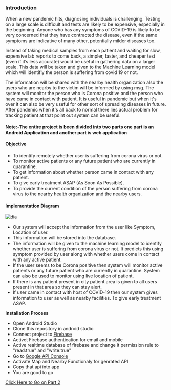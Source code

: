 <h3>Introduction</h3>

When a new pandemic hits, diagnosing individuals is challenging. Testing on a large scale is difficult and tests are likely to be expensive, especially in the beginning. Anyone who has any symptoms of COVID-19 is likely to be very concerned that they have contracted the disease, even if the same symptoms are indicative of many other, potentially milder diseases too.

Instead of taking medical samples from each patient and waiting for slow, expensive lab reports to come back, a simpler, faster, and cheaper test (even if it’s less accurate) would be useful in gathering data on a larger scale. This data will be taken and given to the Machine Learning model which will identifiy the person is suffering from covid 19 or not. 

The information will be shared with the nearby health organization also the users who are nearby to the victim will be informed by using msg. The system will monitor the person who is Corona positive and the person who have came in contact with patient. It is useful in pandemic but when it's over it can also be very useful for other sort of spreading diseases in future. After pandemic when it's all back to normal there lies actual problem for tracking patient at that point out system can be useful.


<h4><strong>Note</strong>:-The entire project is been divided into two parts one part is an <strong>Android Application</strong> and another part is <strong>web application</strong></h4>

<strong><h4>Objective</h4></strong>
<ul>
  <li>To identify remotely whether user is suffering from corona virus or not.</li>
  <li>To monitor active patients or any future patient who are currently in quarantine.</li>
  <li>To get information about whether person came in contact with any patient.</li>
  <li>To give early treatment ASAP (As Soon As Possible).</li>
<li>To provide the current condition of the person suffering from corona virus to the nearby health organization and the nearby users. </li>
  </ul>

<strong><h4>Implementation Diagram</h4></strong>
![dia](https://user-images.githubusercontent.com/32026402/83355946-4bbc6280-a380-11ea-8d63-7e53d87db28f.png)	
<ul>
  <li>Our system will accept the information from the user like Symptom, Location of user.</li>
<li>This information will be stored into the database.</li>
<li>The information will be given to the machine learning model to identify whether user is suffering from corona virus or not. It predicts this using symptom provided by user along with whether users come in contact with any active patient.</li>
  <li>If the user seems to be Corona positive then system will monitor active patients or any future patient who are currently in quarantine. System can also be used to monitor using live location of patient.</li>
<li>If there is any patient present in city patient area is given to all users present in that area so they can stay alert.</li>
<li>If user came in contact with host of COVID-19 then our system gives information to user as well as nearby facilities. To give early treatment ASAP.</li>
</ul>

<strong>Installation Process</strong>
<ul>
  <li>Open Android Studio</li>
  <li>Clone this repository in android studio</li>
  <li>Connect project to <a href="https://console.firebase.google.com/">Firebase</a></li>
  <li>Activet Firebase authentication for email and mobile</li>
  <li>Active realtime database of firebase and change it permission rule to "read:true" and "write:true"</li>
  <li>Go to <a href="https://console.developers.google.com/">Google API Console</a></li>
  <li>Activate Map and Nearby Functionaly for genrated API</li>
  <li>Copy that api into app</li>
  <li>You are good to go</li>
 </ul>

<a href="https://github.com/sharmatanesh/Anti-Pandemic-System-Doctor">Click Here to Go on Part 2</a>
